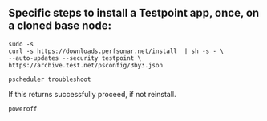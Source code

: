 ## Specific steps to install a Testpoint app, once, on a cloned base node:
```
sudo -s  
curl -s https://downloads.perfsonar.net/install  | sh -s - \
--auto-updates --security testpoint \
https://archive.test.net/psconfig/3by3.json

pscheduler troubleshoot
````

If this returns successfully proceed, if not reinstall.

`poweroff`
